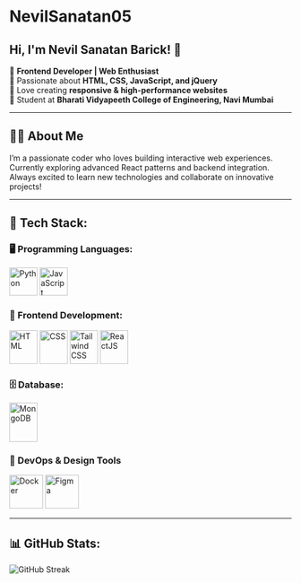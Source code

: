 # NevilSanatan05  
## Hi, I'm Nevil Sanatan Barick! 👋  

🔹 **Frontend Developer | Web Enthusiast**  
🔹 Passionate about **HTML, CSS, JavaScript, and jQuery**  
🔹 Love creating **responsive & high-performance websites**  
🔹 Student at **Bharati Vidyapeeth College of Engineering, Navi Mumbai**  

---

## 👨‍💻 About Me  
I’m a passionate coder who loves building interactive web experiences. Currently exploring advanced React patterns and backend integration. Always excited to learn new technologies and collaborate on innovative projects!

---

<h2>🚀 Tech Stack:</h2>

### 🖥 Programming Languages:
<p>
<img src="https://upload.wikimedia.org/wikipedia/commons/c/c3/Python-logo-notext.svg" alt="Python" width="50" height="50" />
<img src="https://upload.wikimedia.org/wikipedia/commons/6/6a/JavaScript-logo.png" alt="JavaScript" width="50" height="50" />
</p>

### 🎨 Frontend Development:
<p>
<img src="https://upload.wikimedia.org/wikipedia/commons/6/61/HTML5_logo_and_wordmark.svg" alt="HTML" width="50" height="60" />
<img src="https://upload.wikimedia.org/wikipedia/commons/d/d5/CSS3_logo_and_wordmark.svg" alt="CSS" width="50" height="60" />
<img src="https://upload.wikimedia.org/wikipedia/commons/d/d5/Tailwind_CSS_Logo.svg" alt="Tailwind CSS" width="50" height="60" />
<img src="https://upload.wikimedia.org/wikipedia/commons/a/a7/React-icon.svg" alt="ReactJS" width="50" height="60" />
</p>

### 🗄️ Database:
<p>
<img src="https://cdn.worldvectorlogo.com/logos/mongodb-icon-1.svg" alt="MongoDB" width="50" height="70" />
</p>


### 🧰 DevOps & Design Tools  
<p>
<img src="https://cdn.jsdelivr.net/gh/devicons/devicon/icons/docker/docker-original-wordmark.svg" alt="Docker" width="60" height="60" />
<img src="https://upload.wikimedia.org/wikipedia/commons/3/33/Figma-logo.svg" alt="Figma" width="60" height="60" />
</p>


---


## 📊 GitHub Stats:
<p>
  <img src="https://github-readme-streak-stats.herokuapp.com/?user=NevilSanatan05&theme=dark&hide_border=false" alt="GitHub Streak" />
</p>
